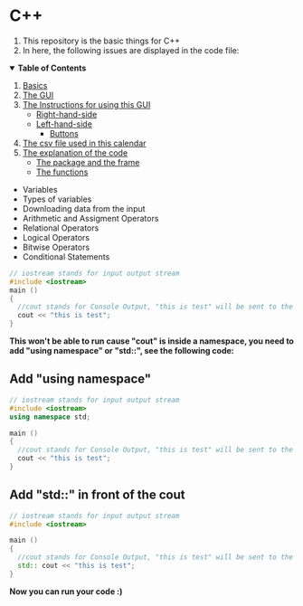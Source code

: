 # C++
1. This repository is the basic things for C++  
2. In here, the following issues are displayed in the code file: 

<details open="open">
  <summary><b>Table of Contents</b></summary>
  <ol>
    <li>
      <a href="#Basics">Basics</a>
    </li>
    <li>
      <a href="#the-gui">The GUI</a> 
    </li>
    <li>
      <a href="#the-instructions-for-using-this-GUI">The Instructions for using this GUI</a>
      <ul>
        <li><a href="#right-hand-side">Right-hand-side</a></li>
        <li><a href="#left-hand-side">Left-hand-side</a>
          <ul>
            <li><a href="#buttons">Buttons</a></li>
          </ul>
        </li>  
      </ul>
    </li>
    <li><a href="#the-csv-file-used-in-this-calendar">The csv file used in this calendar</a></li>
    <li>
      <a href="#the-explanation-of-the-code">The explanation of the code</a>
      <ul>
        <li><a href="#the-package-and-the-frame">The package and the frame</a></li>
        <li><a href="#the-functions">The functions</a></li>
      </ul>
    </li>
  </ol>
</details>

* Variables  
* Types of variables  
* Downloading data from the input  
* Arithmetic and Assigment Operators  
* Relational Operators  
* Logical Operators
* Bitwise Operators
* Conditional Statements
```c++
// iostream stands for input output stream
#include <iostream>
main ()
{
  //cout stands for Console Output, "this is test" will be sent to the Console Output
  cout << "this is test";
}
```
**This won't be able to run cause "cout" is inside a namespace, you need to add "using namespace" or "std::", see the following code:**    
## __Add "using namespace"__
```c++
// iostream stands for input output stream
#include <iostream>
using namespace std;

main ()
{
  //cout stands for Console Output, "this is test" will be sent to the Console Output
  cout << "this is test";
}
```  
## __Add "std::" in front of the cout__
```c++
// iostream stands for input output stream
#include <iostream>

main ()
{
  //cout stands for Console Output, "this is test" will be sent to the Console Output
  std:: cout << "this is test";
}
```
**Now you can run your code :)**
